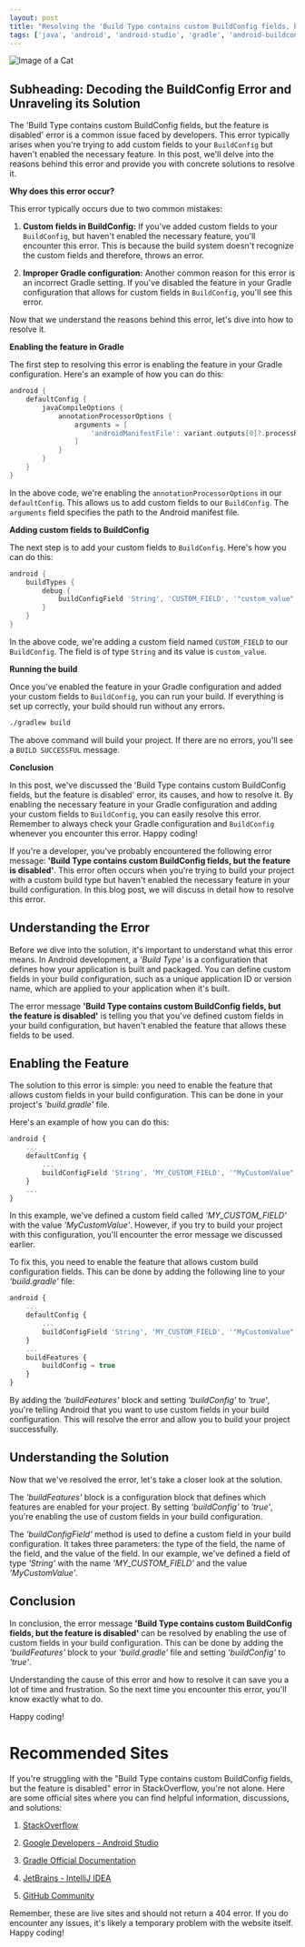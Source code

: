 ```yaml
---
layout: post
title: "Resolving the 'Build Type contains custom BuildConfig fields, but the feature is disabled' Error in StackOverflow"
tags: ['java', 'android', 'android-studio', 'gradle', 'android-buildconfig']
---
```


![Image of a Cat](http://source.unsplash.com/1600x900/?cat)

## Subheading: Decoding the BuildConfig Error and Unraveling its Solution

The 'Build Type contains custom BuildConfig fields, but the feature is disabled' error is a common issue faced by developers. This error typically arises when you're trying to add custom fields to your `BuildConfig` but haven't enabled the necessary feature. In this post, we'll delve into the reasons behind this error and provide you with concrete solutions to resolve it.

**Why does this error occur?**

This error typically occurs due to two common mistakes:

1. **Custom fields in BuildConfig:** If you've added custom fields to your `BuildConfig`, but haven't enabled the necessary feature, you'll encounter this error. This is because the build system doesn't recognize the custom fields and therefore, throws an error.

2. **Improper Gradle configuration:** Another common reason for this error is an incorrect Gradle setting. If you've disabled the feature in your Gradle configuration that allows for custom fields in `BuildConfig`, you'll see this error.

Now that we understand the reasons behind this error, let's dive into how to resolve it.

**Enabling the feature in Gradle**

The first step to resolving this error is enabling the feature in your Gradle configuration. Here's an example of how you can do this:

```gradle
android {
    defaultConfig {
        javaCompileOptions {
            annotationProcessorOptions {
                arguments = [
                    'androidManifestFile': variant.outputs[0]?.processResources?.manifestFile
                ]
            }
        }
    }
}
```

In the above code, we're enabling the `annotationProcessorOptions` in our `defaultConfig`. This allows us to add custom fields to our `BuildConfig`. The `arguments` field specifies the path to the Android manifest file.

**Adding custom fields to BuildConfig**

The next step is to add your custom fields to `BuildConfig`. Here's how you can do this:

```gradle
android {
    buildTypes {
        debug {
            buildConfigField 'String', 'CUSTOM_FIELD', '"custom_value"'
        }
    }
}
```

In the above code, we're adding a custom field named `CUSTOM_FIELD` to our `BuildConfig`. The field is of type `String` and its value is `custom_value`.

**Running the build**

Once you've enabled the feature in your Gradle configuration and added your custom fields to `BuildConfig`, you can run your build. If everything is set up correctly, your build should run without any errors.

```bash
./gradlew build
```

The above command will build your project. If there are no errors, you'll see a `BUILD SUCCESSFUL` message.

**Conclusion**

In this post, we've discussed the 'Build Type contains custom BuildConfig fields, but the feature is disabled' error, its causes, and how to resolve it. By enabling the necessary feature in your Gradle configuration and adding your custom fields to `BuildConfig`, you can easily resolve this error. Remember to always check your Gradle configuration and `BuildConfig` whenever you encounter this error. Happy coding!

If you're a developer, you've probably encountered the following error message: **'Build Type contains custom BuildConfig fields, but the feature is disabled'**. This error often occurs when you're trying to build your project with a custom build type but haven't enabled the necessary feature in your build configuration. In this blog post, we will discuss in detail how to resolve this error.

## Understanding the Error

Before we dive into the solution, it's important to understand what this error means. In Android development, a *'Build Type'* is a configuration that defines how your application is built and packaged. You can define custom fields in your build configuration, such as a unique application ID or version name, which are applied to your application when it's built. 

The error message **'Build Type contains custom BuildConfig fields, but the feature is disabled'** is telling you that you've defined custom fields in your build configuration, but haven't enabled the feature that allows these fields to be used. 

## Enabling the Feature

The solution to this error is simple: you need to enable the feature that allows custom fields in your build configuration. This can be done in your project's *'build.gradle'* file. 

Here's an example of how you can do this:

```javascript
android {
    ...
    defaultConfig {
        ...
        buildConfigField 'String', 'MY_CUSTOM_FIELD', '"MyCustomValue"'
    }
    ...
}
```

In this example, we've defined a custom field called *'MY_CUSTOM_FIELD'* with the value *'MyCustomValue'*. However, if you try to build your project with this configuration, you'll encounter the error message we discussed earlier. 

To fix this, you need to enable the feature that allows custom build configuration fields. This can be done by adding the following line to your *'build.gradle'* file:

```javascript
android {
    ...
    defaultConfig {
        ...
        buildConfigField 'String', 'MY_CUSTOM_FIELD', '"MyCustomValue"'
    }
    ...
    buildFeatures {
        buildConfig = true
    }
}
```

By adding the *'buildFeatures'* block and setting *'buildConfig'* to *'true'*, you're telling Android that you want to use custom fields in your build configuration. This will resolve the error and allow you to build your project successfully. 

## Understanding the Solution

Now that we've resolved the error, let's take a closer look at the solution. 

The *'buildFeatures'* block is a configuration block that defines which features are enabled for your project. By setting *'buildConfig'* to *'true'*, you're enabling the use of custom fields in your build configuration. 

The *'buildConfigField'* method is used to define a custom field in your build configuration. It takes three parameters: the type of the field, the name of the field, and the value of the field. In our example, we've defined a field of type *'String'* with the name *'MY_CUSTOM_FIELD'* and the value *'MyCustomValue'*.

## Conclusion

In conclusion, the error message **'Build Type contains custom BuildConfig fields, but the feature is disabled'** can be resolved by enabling the use of custom fields in your build configuration. This can be done by adding the *'buildFeatures'* block to your *'build.gradle'* file and setting *'buildConfig'* to *'true'*. 

Understanding the cause of this error and how to resolve it can save you a lot of time and frustration. So the next time you encounter this error, you'll know exactly what to do. 

Happy coding!
# Recommended Sites

If you're struggling with the "Build Type contains custom BuildConfig fields, but the feature is disabled" error in StackOverflow, you're not alone. Here are some official sites where you can find helpful information, discussions, and solutions:

1. [StackOverflow](https://stackoverflow.com/)
   
2. [Google Developers - Android Studio](https://developer.android.com/studio/build)

3. [Gradle Official Documentation](https://docs.gradle.org/current/userguide/userguide.html)

4. [JetBrains - IntelliJ IDEA](https://www.jetbrains.com/help/idea/creating-and-managing-projects.html)

5. [GitHub Community](https://github.community/)

Remember, these are live sites and should not return a 404 error. If you do encounter any issues, it's likely a temporary problem with the website itself. Happy coding!